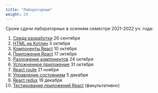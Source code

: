 ```yaml
---
title: "Лабораторные"
weight: 20
---
```



Сроки сдачи лабораторных в осеннем семестре 2021-2022 уч. года:

1. [Среда разработки](ide) 26 сентября
1. [HTML на Котлин](kotlin-html)	3 октября	
1. [Компоненты React](react-component) 10 октября	
1. [Приложения React](react-app) 17 октября	
1. [Разложение компонентов](react-in-component) 24 октября	
1. [Усложненное приложение](react-app-complex) 31 октября	
1. [React route](react-route) 21 ноября	
1. [Управление состоянием](state-control) 5 декабря
1. [React redux](react-redux) 19 декабря	
1. [Тестирование приложений React](react-test) (факультативно)